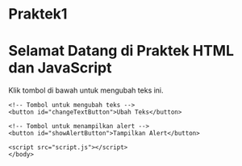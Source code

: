 # Praktek1

<!DOCTYPE html>
<html lang="id">
    <head>
        <title>Praktek HTML dan JavaScript</title>
    </head>
    <body>
        <h1>Selamat Datang di Praktek HTML dan JavaScript</h1>
    <p id="message">Klik tombol di bawah untuk mengubah teks ini.</p>

    <!-- Tombol untuk mengubah teks -->
    <button id="changeTextButton">Ubah Teks</button>

    <!-- Tombol untuk menampilkan alert -->
    <button id="showAlertButton">Tampilkan Alert</button>

    <script src="script.js"></script>
    </body>
</html>

